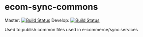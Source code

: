 # ecom-sync-commons
Master: 
[![Build Status](https://img.shields.io/endpoint.svg?url=https%3A%2F%2Factions-badge.atrox.dev%2Fpritamprasd%2Fecom-sync-commons%2Fbadge%3Fref%3Dmaster&style=flat)](https://actions-badge.atrox.dev/pritamprasd/ecom-sync-commons/goto?ref=master)
Develop: 
[![Build Status](https://img.shields.io/endpoint.svg?url=https%3A%2F%2Factions-badge.atrox.dev%2Fpritamprasd%2Fecom-sync-commons%2Fbadge%3Fref%3Dmaster&style=flat)](https://actions-badge.atrox.dev/pritamprasd/ecom-sync-commons/goto?ref=develop)

Used to publish common files used in e-commerce/sync services
